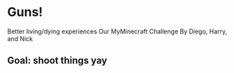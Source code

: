 # Guns!
Better living/dying experiences
Our MyMinecraft Challenge
By Diego, Harry, and Nick

## Goal: shoot things yay
